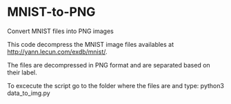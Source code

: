 # MNIST-to-PNG
Convert MNIST files into PNG images

This code decompress the MNIST image files availables at http://yann.lecun.com/exdb/mnist/.

The files are decompressed in PNG format and are separated based on their label.

To excecute the script go to the folder where the files are and type: python3 data_to_img.py
